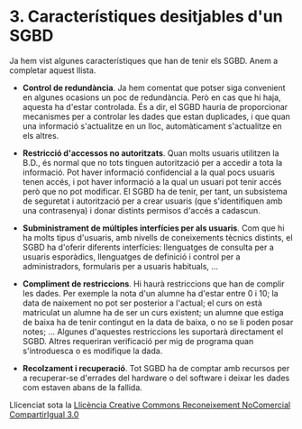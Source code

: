 # 3\. Característiques desitjables d'un SGBD

Ja hem vist algunes característiques que han de tenir els SGBD. Anem a
completar aquest llista.

  * **Control de redundància**. Ja hem comentat que potser siga convenient en algunes ocasions un poc de redundància. Però en cas que hi haja, aquesta ha d'estar controlada. És a dir, el SGBD hauria de proporcionar mecanismes per a controlar les dades que estan duplicades, i que quan una informació s'actualitze en un lloc, automàticament s'actualitze en els altres.

  * **Restricció d'accessos no autoritzats**. Quan molts usuaris utilitzen la B.D., és normal que no tots tinguen autorització per a accedir a tota la informació. Pot haver informació confidencial a la qual pocs usuaris tenen accés, i pot haver informació a la qual un usuari pot tenir accés però que no pot modificar. El SGBD ha de tenir, per tant, un subsistema de seguretat i autorització per a crear usuaris (que s'identifiquen amb una contrasenya) i donar distints permisos d'accés a cadascun.

  * **Subministrament de múltiples interfícies per als usuaris**. Com que hi ha molts tipus d'usuaris, amb nivells de coneixements tècnics distints, el SGBD ha d'oferir diferents interfícies: llenguatges de consulta per a usuaris esporàdics, llenguatges de definició i control per a administradors, formularis per a usuaris habituals, ...

  * **Compliment de restriccions**. Hi haurà restriccions que han de complir les dades. Per exemple la nota d'un alumne ha d'estar entre 0 i 10; la data de naixement no pot ser posterior a l'actual; el curs on està matriculat un alumne ha de ser un curs existent; un alumne que estiga de baixa ha de tenir contingut en la data de baixa, o no se li poden posar notes; ... Algunes d'aquestes restriccions les suportarà directament el SGBD. Altres requeriran verificació per mig de programa quan s'introduesca o es modifique la dada.

  * **Recolzament i recuperació**. Tot SGBD ha de comptar amb recursos per a recuperar-se d'errades del hardware o del software i deixar les dades com estaven abans de la fallida.


Llicenciat sota la  [Llicència Creative Commons Reconeixement NoComercial
CompartirIgual 3.0](http://creativecommons.org/licenses/by-nc-sa/3.0/)

